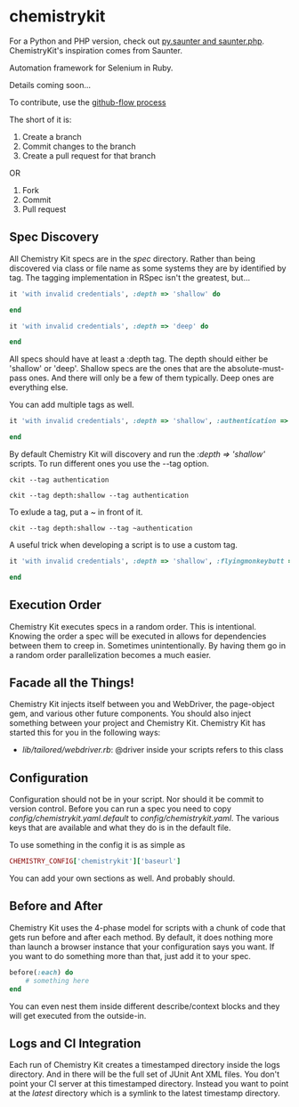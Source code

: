 chemistrykit
============

For a Python and PHP version, check out [py.saunter and saunter.php](https://github.com/Element-34/). ChemistryKit's inspiration comes from Saunter.

Automation framework for Selenium in Ruby.

Details coming soon...

To contribute, use the [github-flow process](http://scottchacon.com/2011/08/31/github-flow.html)

The short of it is:

  1. Create a branch
  2. Commit changes to the branch
  3. Create a pull request for that branch

OR

  1. Fork
  2. Commit
  3. Pull request

Spec Discovery
--------------

All Chemistry Kit specs are in the _spec_ directory. Rather than being discovered via class or file name as some systems they are by identified by tag. The tagging implementation in RSpec isn't the greatest, but...

```ruby
it 'with invalid credentials', :depth => 'shallow' do

end

it 'with invalid credentials', :depth => 'deep' do

end
````
All specs should have at least a :depth tag. The depth should either be 'shallow' or 'deep'. Shallow specs are the ones that are the absolute-must-pass ones. And there will only be a few of them typically. Deep ones are everything else.

You can add multiple tags as well.

```ruby
it 'with invalid credentials', :depth => 'shallow', :authentication => true do

end
````

By default Chemistry Kit will discovery and run the _:depth => 'shallow'_ scripts. To run different ones you use the --tag option.

    ckit --tag authentication

    ckit --tag depth:shallow --tag authentication

To exlude a tag, put a ~ in front of it.

    ckit --tag depth:shallow --tag ~authentication

A useful trick when developing a script is to use a custom tag.

```ruby
it 'with invalid credentials', :depth => 'shallow', :flyingmonkeybutt => true do

end
````

Execution Order
---------------

Chemistry Kit executes specs in a random order. This is intentional. Knowing the order a spec will be executed in allows for dependencies between them to creep in. Sometimes unintentionally. By having them go in a random order parallelization becomes a much easier.

Facade all the Things!
----------------------

Chemistry Kit injects itself between you and WebDriver, the page-object gem, and various other future components. You should also inject something between your project and Chemistry Kit. Chemistry Kit has started this for you in the following ways:

- _lib/tailored/webdriver.rb_: @driver inside your scripts refers to this class

Configuration
-------------

Configuration should not be in your script. Nor should it be commit to version control. Before you can run a spec you need to copy _config/chemistrykit.yaml.default_ to _config/chemistrykit.yaml_. The various keys that are available and what they do is in the default file.

To use something in the config it is as simple as 

```ruby
CHEMISTRY_CONFIG['chemistrykit']['baseurl']
```

You can add your own sections as well. And probably should. 

Before and After
----------------

Chemistry Kit uses the 4-phase model for scripts with a chunk of code that gets run before and after each method. By default, it does nothing more than launch a browser instance that your configuration says you want. If you want to do something more than that, just add it to your spec.

```ruby
before(:each) do
    # something here
end
```

You can even nest them inside different describe/context blocks and they will get executed from the outside-in.

Logs and CI Integration
-----------------------

Each run of Chemistry Kit creates a timestamped directory inside the logs directory. And in there will be the full set of JUnit Ant XML files. You don't point your CI server at this timestamped directory. Instead you want to point at the _latest_ directory which is a symlink to the latest timestamp directory.
